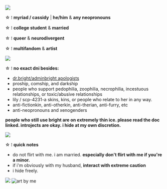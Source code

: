 ![](https://media.discordapp.net/attachments/903364339464044575/1101867385771794523/43842473-6DCB-4C46-8CE3-421316D7DD8A.gif)

☆ ⁞ **myriad / cassidy** | **he/him** & **any neopronouns** 

☆ ⁞ **college student** & **married**

☆ ⁞ **queer** & **neurodivergent**

☆ ⁞ **multifandom** & **artist**


![](https://media.discordapp.net/attachments/903364339464044575/1101211323225866350/BF77C1F5-8A09-4F9B-9A65-0558C9E65D78.gif)

☆ ⁞ **no exact dni besides:**
* [dr.bright/adminbright apologists](https://docs.google.com/document/d/149Aqt4wBudAcmJ0kY3lsP_asYBQ0QoOieFOpFGksGWs/edit) 
* proship, comship, and darkship
* people who support pedophilia, zoophilia, necrophilia, incestuous relationships, or toxic/abusive relationships
* lily / scp-4231-a skins, kins, or people who relate to her in any way.
* anti-fictionkin, anti-otherkin, anti-therian, anti-furry, etc
* anti-neopronouns and xenogenders

**people who still use bright are on extremely thin ice. please read the doc linked. introjects are okay. i hide at my own discretion.** 

![](https://media.discordapp.net/attachments/903364339464044575/1101211323225866350/BF77C1F5-8A09-4F9B-9A65-0558C9E65D78.gif)

☆ ⁞ **quick notes**
* do not flirt with me. i am married. **especially don't flirt with me if you're a minor.**
* if i'm obviously with my husband, **interact with extreme caution**
* i hide freely.

![](https://media.discordapp.net/attachments/903364339464044575/1101867385771794523/43842473-6DCB-4C46-8CE3-421316D7DD8A.gif)
![art by me](https://github.com/dont-copy-my-skins/dont-copy-my-skins/assets/84343121/e47ec9c6-bf62-4484-b723-50ad435939ef)
